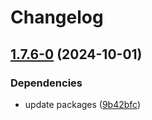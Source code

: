 # Changelog

## [1.7.6-0](https://github.com/agrc/api-client/compare/v1.7.5...v1.7.6-0) (2024-10-01)


### Dependencies

* update packages ([9b42bfc](https://github.com/agrc/api-client/commit/9b42bfc3f5701c8af0be42eb1e3d52e9fa0707d4))
